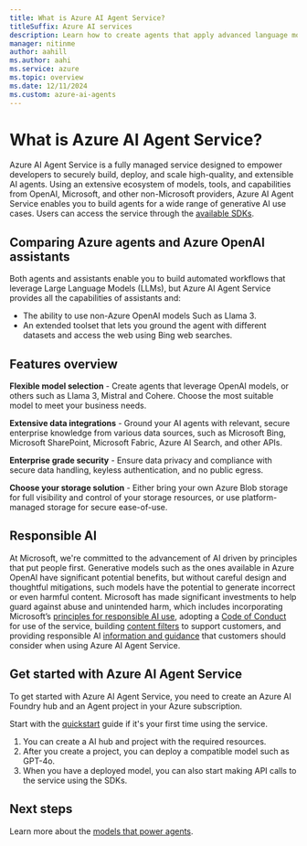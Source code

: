 ```yaml
---
title: What is Azure AI Agent Service?
titleSuffix: Azure AI services
description: Learn how to create agents that apply advanced language models for workflow automation.
manager: nitinme
author: aahill
ms.author: aahi
ms.service: azure
ms.topic: overview
ms.date: 12/11/2024
ms.custom: azure-ai-agents
---
```


# What is Azure AI Agent Service?

Azure AI Agent Service is a fully managed service designed to empower developers to securely build, deploy, and scale high-quality, and extensible AI agents. Using an extensive ecosystem of models, tools, and capabilities from OpenAI, Microsoft, and other non-Microsoft providers, Azure AI Agent Service enables you to build agents for a wide range of generative AI use cases. Users can access the service through the [available SDKs](./quickstart.md).


## Comparing Azure agents and Azure OpenAI assistants

Both agents and assistants enable you to build automated workflows that leverage Large Language Models (LLMs), but Azure AI Agent Service provides all the capabilities of assistants and:

* The ability to use non-Azure OpenAI models Such as Llama 3.
* An extended toolset that lets you ground the agent with different datasets and access the web using Bing web searches.

## Features overview

**Flexible model selection** - Create agents that leverage OpenAI models, or others such as Llama 3, Mistral and Cohere. Choose the most suitable model to meet your business needs.

**Extensive data integrations** - Ground your AI agents with relevant, secure enterprise knowledge from various data sources, such as Microsoft Bing, Microsoft SharePoint, Microsoft Fabric, Azure AI Search, and other APIs. 

**Enterprise grade security** - Ensure data privacy and compliance with secure data handling, keyless authentication, and no public egress. 

**Choose your storage solution** - Either bring your own Azure Blob storage for full visibility and control of your storage resources, or use platform-managed storage for secure ease-of-use.  

## Responsible AI

At Microsoft, we're committed to the advancement of AI driven by principles that put people first. Generative models such as the ones available in Azure OpenAI have significant potential benefits, but without careful design and thoughtful mitigations, such models have the potential to generate incorrect or even harmful content. Microsoft has made significant investments to help guard against abuse and unintended harm, which includes incorporating Microsoft’s <a href="https://www.microsoft.com/ai/responsible-ai?activetab=pivot1:primaryr6" target="_blank">principles for responsible AI use</a>, adopting a [Code of Conduct](/legal/cognitive-services/openai/code-of-conduct?context=/azure/ai-services/openai/context/context) for use of the service, building [content filters](/azure/ai-services/content-safety/overview) to support customers, and providing responsible AI [information and guidance](/legal/cognitive-services/openai/transparency-note?context=%2Fazure%2Fai-services%2Fopenai%2Fcontext%2Fcontext&tabs=image) that customers should consider when using Azure AI Agent Service.

## Get started with Azure AI Agent Service

To get started with Azure AI Agent Service, you need to create an Azure AI Foundry hub and an Agent project in your Azure subscription. 

Start with the [quickstart](./quickstart.md) guide if it's your first time using the service.
1. You can create a AI hub and project with the required resources. 
1. After you create a project, you can deploy a compatible model such as GPT-4o.
1. When you have a deployed model, you can also start making API calls to the service using the SDKs.


## Next steps

Learn more about the [models that power agents](./concepts/model-region-support.md).